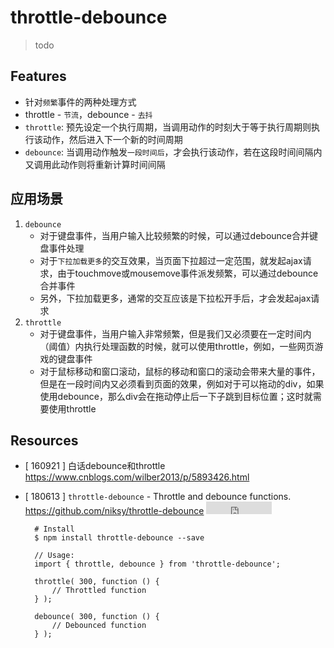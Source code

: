 # throttle-debounce

> todo


## Features

* 针对`频繁`事件的两种处理方式
* throttle - `节流`，debounce - `去抖`
* `throttle`: 预先设定一个执行周期，当调用动作的时刻大于等于执行周期则执行该动作，然后进入下一个新的时间周期
* `debounce`: 当调用动作触发`一段时间后`，才会执行该动作，若在这段时间间隔内又调用此动作则将重新计算时间间隔


## 应用场景

1. `debounce`
    * 对于键盘事件，当用户输入比较频繁的时候，可以通过debounce合并键盘事件处理
    * 对于`下拉加载更多`的交互效果，当页面下拉超过一定范围，就发起ajax请求，由于touchmove或mousemove事件派发频繁，可以通过debounce合并事件
    * 另外，下拉加载更多，通常的交互应该是下拉松开手后，才会发起ajax请求
2. `throttle`
    * 对于键盘事件，当用户输入非常频繁，但是我们又必须要在一定时间内（阈值）内执行处理函数的时候，就可以使用throttle，例如，一些网页游戏的键盘事件
    * 对于鼠标移动和窗口滚动，鼠标的移动和窗口的滚动会带来大量的事件，但是在一段时间内又必须看到页面的效果，例如对于可以拖动的div，如果使用debounce，那么div会在拖动停止后一下子跳到目标位置；这时就需要使用throttle



## Resources

* [ 160921 ] 白话debounce和throttle <https://www.cnblogs.com/wilber2013/p/5893426.html>
* [ 180613 ] `throttle-debounce` - Throttle and debounce functions. <https://github.com/niksy/throttle-debounce> <iframe src="http://258i.com/gbtn.html?user=niksy&repo=throttle-debounce&type=star&count=true" frameborder="0" scrolling="0" width="105px" height="20px"></iframe>

        # Install
        $ npm install throttle-debounce --save

        // Usage:
        import { throttle, debounce } from 'throttle-debounce';

        throttle( 300, function () {
            // Throttled function
        } );

        debounce( 300, function () {
            // Debounced function
        } );




